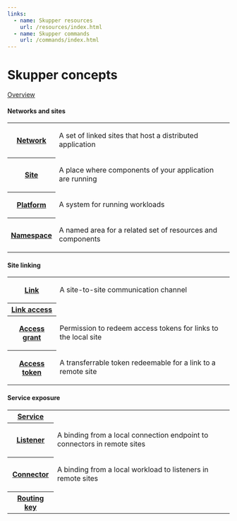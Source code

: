 ```yaml
---
links:
  - name: Skupper resources
    url: /resources/index.html
  - name: Skupper commands
    url: /commands/index.html
---
```


# Skupper concepts

[Overview](overview.html)

#### Networks and sites

<table class="objects">
<tr><th><a href="{{site_prefix}}/concepts/network.html">Network</a></th><td><p>A set of linked sites that host a distributed application</p>
</td></tr>
<tr><th><a href="{{site_prefix}}/concepts/site.html">Site</a></th><td><p>A place where components of your application are running</p>
</td></tr>
<tr><th><a href="{{site_prefix}}/concepts/platform.html">Platform</a></th><td><p>A system for running workloads</p>
</td></tr>
<tr><th><a href="{{site_prefix}}/concepts/namespace.html">Namespace</a></th><td><p>A named area for a related set of resources and components</p>
</td></tr>
</table>

#### Site linking

<table class="objects">
<tr><th><a href="{{site_prefix}}/concepts/link.html">Link</a></th><td><p>A site-to-site communication channel</p>
</td></tr>
<tr><th><a href="{{site_prefix}}/concepts/link-access.html">Link access</a></th><td></td></tr>
<tr><th><a href="{{site_prefix}}/concepts/access-grant.html">Access grant</a></th><td><p>Permission to redeem access tokens for links to the local site</p>
</td></tr>
<tr><th><a href="{{site_prefix}}/concepts/access-token.html">Access token</a></th><td><p>A transferrable token redeemable for a link to a remote site</p>
</td></tr>
</table>

#### Service exposure

<table class="objects">
<tr><th><a href="{{site_prefix}}/concepts/service.html">Service</a></th><td></td></tr>
<tr><th><a href="{{site_prefix}}/concepts/listener.html">Listener</a></th><td><p>A binding from a local connection endpoint to connectors in remote sites</p>
</td></tr>
<tr><th><a href="{{site_prefix}}/concepts/connector.html">Connector</a></th><td><p>A binding from a local workload to listeners in remote sites</p>
</td></tr>
<tr><th><a href="{{site_prefix}}/concepts/routing-key.html">Routing key</a></th><td></td></tr>
</table>
